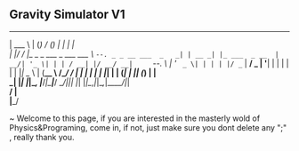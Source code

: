 ## Gravity Simulator V1
______ _               _               _____ _                 _       _             
| ___ \ |             (_)             /  ___(_)               | |     | |            
| |_/ / |__  _   _ ___ _  ___ ___     \ `--. _ _ __ ___  _   _| | __ _| |_ ___  _ __ 
|  __/| '_ \| | | / __| |/ __/ __|     `--. \ | '_ ` _ \| | | | |/ _` | __/ _ \| '__|
| |   | | | | |_| \__ \ | (__\__ \    /\__/ / | | | | | | |_| | | (_| | || (_) | |   
\_|   |_| |_|\__, |___/_|\___|___/    \____/|_|_| |_| |_|\__,_|_|\__,_|\__\___/|_|   
              __/ |                                                                  
             |___/                                                                   

~ Welcome to this page, if you are interested in the masterly wold of Physics&Programing, come in, if not, just make sure you dont delete any ";" , really thank you.


